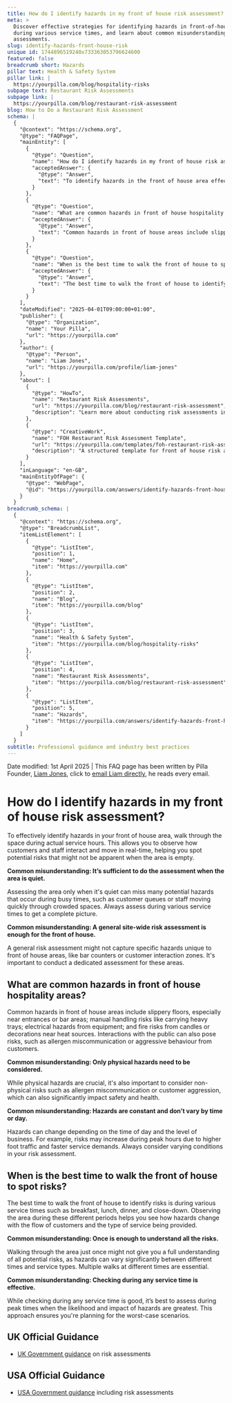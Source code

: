 ```yaml
---
title: How do I identify hazards in my front of house risk assessment?
meta: >
  Discover effective strategies for identifying hazards in front-of-house areas
  during various service times, and learn about common misunderstandings in risk
  assessments.
slug: identify-hazards-front-house-risk
unique id: 1744896519240x733363053796624600
featured: false
breadcrumb short: Hazards
pillar text: Health & Safety System
pillar link: |
  https://yourpilla.com/blog/hospitality-risks
subpage text: Restaurant Risk Assessments
subpage link: |
  https://yourpilla.com/blog/restaurant-risk-assessment
blog: How to Do a Restaurant Risk Assessment
schema: |
  {
    "@context": "https://schema.org",
    "@type": "FAQPage",
    "mainEntity": [
      {
        "@type": "Question",
        "name": "How do I identify hazards in my front of house risk assessment?",
        "acceptedAnswer": {
          "@type": "Answer",
          "text": "To identify hazards in the front of house area effectively, walk through the space during actual service hours to observe interactions and movements of customers and staff in real-time. This helps spot potential risks that might not be apparent when the area is empty. Always conduct assessments during various service times to capture a complete picture."
        }
      },
      {
        "@type": "Question",
        "name": "What are common hazards in front of house hospitality areas?",
        "acceptedAnswer": {
          "@type": "Answer",
          "text": "Common hazards in front of house areas include slippery floors, manual handling risks, electrical hazards, and fire risks. Risks also include allergen miscommunication and customer aggression. Hazards can vary significantly depending on the level of business and time of day, so consider these varying conditions in your risk assessment."
        }
      },
      {
        "@type": "Question",
        "name": "When is the best time to walk the front of house to spot risks?",
        "acceptedAnswer": {
          "@type": "Answer",
          "text": "The best time to walk the front of house to identify risks is during various service times, including breakfast, lunch, dinner, and close-down. Observing the area during different periods helps you understand how hazards change with customer flow and service type. Multiple walks at different times are essential, focusing especially on peak times."
        }
      }
    ],
    "dateModified": "2025-04-01T09:00:00+01:00",
    "publisher": {
      "@type": "Organization",
      "name": "Your Pilla",
      "url": "https://yourpilla.com"
    },
    "author": {
      "@type": "Person",
      "name": "Liam Jones",
      "url": "https://yourpilla.com/profile/liam-jones"
    },
    "about": [
      {
        "@type": "HowTo",
        "name": "Restaurant Risk Assessments",
        "url": "https://yourpilla.com/blog/restaurant-risk-assessment",
        "description": "Learn more about conducting risk assessments in restaurants to identify and manage potential hazards effectively."
      },
      {
        "@type": "CreativeWork",
        "name": "FOH Restaurant Risk Assessment Template",
        "url": "https://yourpilla.com/templates/foh-restaurant-risk-assessment",
        "description": "A structured template for front of house risk assessment in restaurants, aiding in systematic hazard identification and management."
      }
    ],
    "inLanguage": "en-GB",
    "mainEntityOfPage": {
      "@type": "WebPage",
      "@id": "https://yourpilla.com/answers/identify-hazards-front-house-risk"
    }
  }
breadcrumb_schema: |
  {
    "@context": "https://schema.org",
    "@type": "BreadcrumbList",
    "itemListElement": [
      {
        "@type": "ListItem",
        "position": 1,
        "name": "Home",
        "item": "https://yourpilla.com"
      },
      {
        "@type": "ListItem",
        "position": 2,
        "name": "Blog",
        "item": "https://yourpilla.com/blog"
      },
      {
        "@type": "ListItem",
        "position": 3,
        "name": "Health & Safety System",
        "item": "https://yourpilla.com/blog/hospitality-risks"
      },
      {
        "@type": "ListItem",
        "position": 4,
        "name": "Restaurant Risk Assessments",
        "item": "https://yourpilla.com/blog/restaurant-risk-assessment"
      },
      {
        "@type": "ListItem",
        "position": 5,
        "name": "Hazards",
        "item": "https://yourpilla.com/answers/identify-hazards-front-house-risk"
      }
    ]
  }
subtitle: Professional guidance and industry best practices
---
```


Date modified: 1st April 2025 | This FAQ page has been written by Pilla Founder, [Liam Jones](https://yourpilla.com/profile/liam-jones), click to [email Liam directly](https://mailto:liam@yourpilla.com), he reads every email.

# How do I identify hazards in my front of house risk assessment?

To effectively identify hazards in your front of house area, walk through the space during actual service hours. This allows you to observe how customers and staff interact and move in real-time, helping you spot potential risks that might not be apparent when the area is empty.

**Common misunderstanding: It’s sufficient to do the assessment when the area is quiet.**

Assessing the area only when it's quiet can miss many potential hazards that occur during busy times, such as customer queues or staff moving quickly through crowded spaces. Always assess during various service times to get a complete picture.

**Common misunderstanding: A general site-wide risk assessment is enough for the front of house.**

A general risk assessment might not capture specific hazards unique to front of house areas, like bar counters or customer interaction zones. It's important to conduct a dedicated assessment for these areas.

## What are common hazards in front of house hospitality areas?

Common hazards in front of house areas include slippery floors, especially near entrances or bar areas; manual handling risks like carrying heavy trays; electrical hazards from equipment; and fire risks from candles or decorations near heat sources. Interactions with the public can also pose risks, such as allergen miscommunication or aggressive behaviour from customers.

**Common misunderstanding: Only physical hazards need to be considered.**

While physical hazards are crucial, it's also important to consider non-physical risks such as allergen miscommunication or customer aggression, which can also significantly impact safety and health.

**Common misunderstanding: Hazards are constant and don’t vary by time or day.**

Hazards can change depending on the time of day and the level of business. For example, risks may increase during peak hours due to higher foot traffic and faster service demands. Always consider varying conditions in your risk assessment.

## When is the best time to walk the front of house to spot risks?

The best time to walk the front of house to identify risks is during various service times such as breakfast, lunch, dinner, and close-down. Observing the area during these different periods helps you see how hazards change with the flow of customers and the type of service being provided.

**Common misunderstanding: Once is enough to understand all the risks.**

Walking through the area just once might not give you a full understanding of all potential risks, as hazards can vary significantly between different times and service types. Multiple walks at different times are essential.

**Common misunderstanding: Checking during any service time is effective.**

While checking during any service time is good, it’s best to assess during peak times when the likelihood and impact of hazards are greatest. This approach ensures you're planning for the worst-case scenarios.

## UK Official Guidance

-   [UK Government guidance](https://www.hse.gov.uk/catering/risk.htm) on risk assessments

## USA Official Guidance

-   [USA Government guidance](https://www.fda.gov/regulatory-information/search-fda-guidance-documents/draft-guidance-industry-hazard-analysis-and-risk-based-preventive-controls-human-food) including risk assessments
